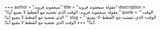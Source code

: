 +++
author = "سيغموند فرويد"
title = "مقولة سيغموند فرويد"
description = "مقولة سيغموند فرويد: الوقت الذي تقضيه مع القطط لا يضيع أبدًا."
quote = '''الوقت الذي تقضيه مع القطط لا يضيع أبدًا.''' 
slug = "الوقت-الذي-تقضيه-مع-القطط-لا-يضيع-أبدًا"
+++
الوقت الذي تقضيه مع القطط لا يضيع أبدًا.
